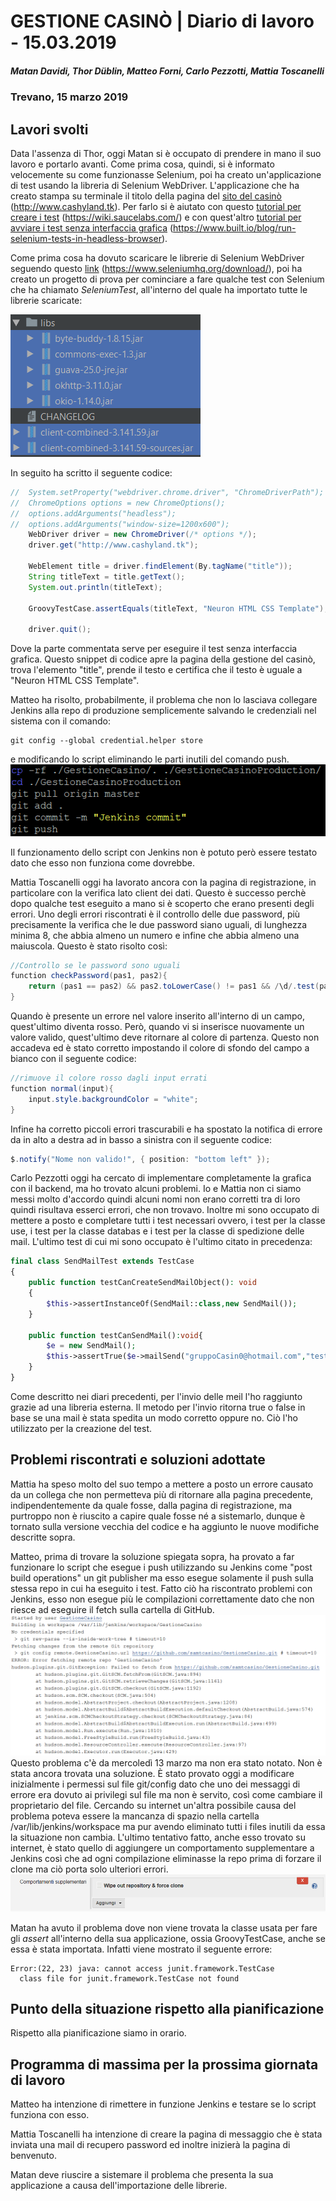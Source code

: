 # GESTIONE CASINÒ | Diario di lavoro - 15.03.2019
##### Matan Davidi, Thor Düblin, Matteo Forni, Carlo Pezzotti, Mattia Toscanelli
### Trevano, 15 marzo 2019

## Lavori svolti
Data l'assenza di Thor, oggi Matan si è occupato di prendere in mano il suo lavoro e portarlo avanti. Come prima cosa, quindi, si è informato velocemente su come funzionasse Selenium, poi ha creato un'applicazione di test usando la libreria di Selenium WebDriver. L'applicazione che ha creato stampa su terminale il titolo della pagina del [sito del casinò](http://www.cashyland.tk) (http://www.cashyland.tk). Per farlo si è aiutato con questo [tutorial per creare i test](https://wiki.saucelabs.com/display/DOCS/Getting+Started+with+Selenium+for+Automated+Website+Testing#GettingStartedwithSeleniumforAutomatedWebsiteTesting-TheSevenBasicStepsofSeleniumTests) (https://wiki.saucelabs.com/) e con quest'altro [tutorial per avviare i test senza interfaccia grafica](https://www.built.io/blog/run-selenium-tests-in-headless-browser) (https://www.built.io/blog/run-selenium-tests-in-headless-browser).

Come prima cosa ha dovuto scaricare le librerie di Selenium WebDriver seguendo questo [link](https://www.seleniumhq.org/download/) (https://www.seleniumhq.org/download/), poi ha creato un progetto di prova per cominciare a fare qualche test con Selenium che ha chiamato *SeleniumTest*, all'interno del quale ha importato tutte le librerie scaricate:

![Librerie di test](../media/15.03.2019-testLibraries.png)

In seguito ha scritto il seguente codice:
```java
//  System.setProperty("webdriver.chrome.driver", "ChromeDriverPath");
//  ChromeOptions options = new ChromeOptions();
//  options.addArguments("headless");
//  options.addArguments("window-size=1200x600");
    WebDriver driver = new ChromeDriver(/* options */);
    driver.get("http://www.cashyland.tk");

    WebElement title = driver.findElement(By.tagName("title"));
    String titleText = title.getText();
    System.out.println(titleText);

    GroovyTestCase.assertEquals(titleText, "Neuron HTML CSS Template");

    driver.quit();
```
Dove la parte commentata serve per eseguire il test senza interfaccia grafica. Questo snippet di codice apre la pagina della gestione del casinò, trova l'elemento "title", prende il testo e certifica che il testo è uguale a "Neuron HTML CSS Template".

Matteo ha risolto, probabilmente, il problema che non lo lasciava collegare Jenkins alla repo di produzione semplicemente salvando le credenziali nel sistema con il comando:
```
git config --global credential.helper store
```
e modificando lo script eliminando le parti inutili del comando push.
![Working git script](../media/WorkingGitScript.png)

Il funzionamento dello script con Jenkins non è potuto però essere testato dato che esso non funziona come dovrebbe.

Mattia Toscanelli oggi ha lavorato ancora con la pagina di registrazione, in particolare con la verifica lato client dei dati. Questo è successo perchè dopo qualche test eseguito a mano si è scoperto che erano presenti degli errori. Uno degli errori riscontrati è il controllo delle due password, più precisamente la verifica che le due password siano uguali, di lunghezza minima 8, che abbia almeno un numero e infine che abbia almeno una maiuscola. Questo è stato risolto così:
```java
//Controllo se le password sono uguali
function checkPassword(pas1, pas2){
    return (pas1 == pas2) && pas2.toLowerCase() != pas1 && /\d/.test(pas1) && pas1.length > 7;
}
```

Quando è presente un errore nel valore inserito all'interno di un campo, quest'ultimo diventa rosso. Però, quando vi si inserisce nuovamente un valore valido, quest'ultimo deve ritornare al colore di partenza. Questo non accadeva ed è stato corretto impostando il colore di sfondo del campo a bianco con il seguente codice:
```java
//rimuove il colore rosso dagli input errati
function normal(input){
    input.style.backgroundColor = "white";
}
```

Infine ha corretto piccoli errori trascurabili e ha spostato la notifica di errore da in alto a destra ad in basso a sinistra con il seguente codice:
```java
$.notify("Nome non valido!", { position: "bottom left" });
```

Carlo Pezzotti oggi ha cercato di implementare completamente la grafica con il backend, ma ho trovato alcuni problemi. Io e Mattia non ci siamo messi molto d'accordo quindi alcuni nomi non erano corretti tra di loro quindi risultava esserci errori, che non trovavo.
Inoltre mi sono occupato di mettere a posto e completare tutti i test necessari ovvero, i test per la classe use, i test per la classe databas e i test per la classe di spedizione delle mail. L'ultimo test di cui mi sono occupato è l'ultimo citato in precedenza:
```php
final class SendMailTest extends TestCase
{
    public function testCanCreateSendMailObject(): void
    {
        $this->assertInstanceOf(SendMail::class,new SendMail());
    }

    public function testCanSendMail():void{
        $e = new SendMail();
        $this->assertTrue($e->mailSend("gruppoCasin0@hotmail.com","test","test"));
    }
}
```
Come descritto nei diari precedenti, per l'invio delle meil l'ho raggiunto grazie ad una libreria esterna.
Il metodo per l'invio ritorna true o false in base se una mail è stata spedita un modo corretto oppure no. Ciò l'ho utilizzato per la creazione del test.

##  Problemi riscontrati e soluzioni adottate
Mattia ha speso molto del suo tempo a mettere a posto un errore causato da un collega che non permetteva più di ritornare alla pagina precedente, indipendentemente da quale fosse, dalla pagina di registrazione, ma purtroppo non è riuscito a capire quale fosse né a sistemarlo, dunque è tornato sulla versione vecchia del codice e ha aggiunto le nuove modifiche descritte sopra.

Matteo, prima di trovare la soluzione spiegata sopra, ha provato a far funzionare lo script che esegue i push utilizzando su Jenkins come "post build operations" un git publisher ma esso esegue solamente il push sulla stessa repo in cui ha eseguito i test.
Fatto ciò ha riscontrato problemi con Jenkins, esso non esegue più le compilazioni correttamente dato che non riesce ad eseguire il fetch sulla cartella di GitHub.
![Jenkins error](../media/JenkinsFetchError.png)
 Questo problema c'è da mercoledì 13 marzo ma non era stato notato. Non è stata ancora trovata una soluzione. È stato provato oggi a modificare inizialmente i permessi sul file git/config dato che uno dei messaggi di errore era dovuto ai privilegi sul file ma non è servito, così come cambiare il proprietario del file. Cercando su internet un'altra possibile causa del problema poteva essere la mancanza di spazio nella cartella /var/lib/jenkins/workspace ma pur avendo eliminato tutti i files inutili da essa la situazione non cambia. L'ultimo tentativo fatto, anche esso trovato su internet, è stato quello di aggiungere un comportamento supplementare a Jenkins così che ad ogni compilazione eliminasse la repo prima di forzare il clone ma ciò porta solo ulteriori errori.
 ![](../media/JenkinsWipeRepo.png)

Matan ha avuto il problema dove non viene trovata la classe usata per fare gli *assert* all'interno della sua applicazione, ossia GroovyTestCase, anche se essa è stata importata. Infatti viene mostrato il seguente errore:

```
Error:(22, 23) java: cannot access junit.framework.TestCase
  class file for junit.framework.TestCase not found
```

##  Punto della situazione rispetto alla pianificazione
Rispetto alla pianificazione siamo in orario.

## Programma di massima per la prossima giornata di lavoro
Matteo ha intenzione di rimettere in funzione Jenkins e testare se lo script funziona con esso.

Mattia Toscanelli ha intenzione di creare la pagina di messaggio che è stata inviata una mail di recupero password ed inoltre inizierà la pagina di benvenuto.

Matan deve riuscire a sistemare il problema che presenta la sua applicazione a causa dell'importazione delle librerie.
